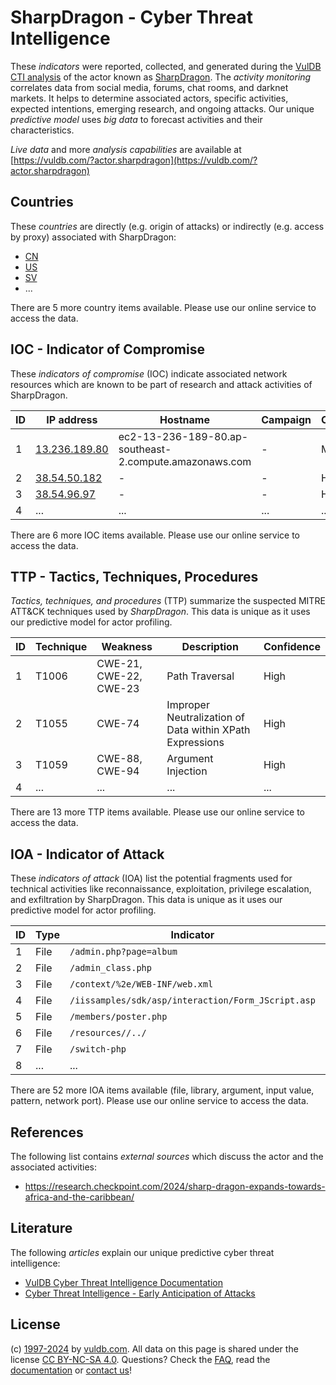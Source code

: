 # SharpDragon - Cyber Threat Intelligence

These _indicators_ were reported, collected, and generated during the [VulDB CTI analysis](https://vuldb.com/?kb.cti) of the actor known as [SharpDragon](https://vuldb.com/?actor.sharpdragon). The _activity monitoring_ correlates data from social media, forums, chat rooms, and darknet markets. It helps to determine associated actors, specific activities, expected intentions, emerging research, and ongoing attacks. Our unique _predictive model_ uses _big data_ to forecast activities and their characteristics.

_Live data_ and more _analysis capabilities_ are available at [https://vuldb.com/?actor.sharpdragon](https://vuldb.com/?actor.sharpdragon)

## Countries

These _countries_ are directly (e.g. origin of attacks) or indirectly (e.g. access by proxy) associated with SharpDragon:

* [CN](https://vuldb.com/?country.cn)
* [US](https://vuldb.com/?country.us)
* [SV](https://vuldb.com/?country.sv)
* ...

There are 5 more country items available. Please use our online service to access the data.

## IOC - Indicator of Compromise

These _indicators of compromise_ (IOC) indicate associated network resources which are known to be part of research and attack activities of SharpDragon.

ID | IP address | Hostname | Campaign | Confidence
-- | ---------- | -------- | -------- | ----------
1 | [13.236.189.80](https://vuldb.com/?ip.13.236.189.80) | ec2-13-236-189-80.ap-southeast-2.compute.amazonaws.com | - | Medium
2 | [38.54.50.182](https://vuldb.com/?ip.38.54.50.182) | - | - | High
3 | [38.54.96.97](https://vuldb.com/?ip.38.54.96.97) | - | - | High
4 | ... | ... | ... | ...

There are 6 more IOC items available. Please use our online service to access the data.

## TTP - Tactics, Techniques, Procedures

_Tactics, techniques, and procedures_ (TTP) summarize the suspected MITRE ATT&CK techniques used by _SharpDragon_. This data is unique as it uses our predictive model for actor profiling.

ID | Technique | Weakness | Description | Confidence
-- | --------- | -------- | ----------- | ----------
1 | T1006 | CWE-21, CWE-22, CWE-23 | Path Traversal | High
2 | T1055 | CWE-74 | Improper Neutralization of Data within XPath Expressions | High
3 | T1059 | CWE-88, CWE-94 | Argument Injection | High
4 | ... | ... | ... | ...

There are 13 more TTP items available. Please use our online service to access the data.

## IOA - Indicator of Attack

These _indicators of attack_ (IOA) list the potential fragments used for technical activities like reconnaissance, exploitation, privilege escalation, and exfiltration by SharpDragon. This data is unique as it uses our predictive model for actor profiling.

ID | Type | Indicator | Confidence
-- | ---- | --------- | ----------
1 | File | `/admin.php?page=album` | High
2 | File | `/admin_class.php` | High
3 | File | `/context/%2e/WEB-INF/web.xml` | High
4 | File | `/iissamples/sdk/asp/interaction/Form_JScript.asp` | High
5 | File | `/members/poster.php` | High
6 | File | `/resources//../` | High
7 | File | `/switch-php` | Medium
8 | ... | ... | ...

There are 52 more IOA items available (file, library, argument, input value, pattern, network port). Please use our online service to access the data.

## References

The following list contains _external sources_ which discuss the actor and the associated activities:

* https://research.checkpoint.com/2024/sharp-dragon-expands-towards-africa-and-the-caribbean/

## Literature

The following _articles_ explain our unique predictive cyber threat intelligence:

* [VulDB Cyber Threat Intelligence Documentation](https://vuldb.com/?kb.cti)
* [Cyber Threat Intelligence - Early Anticipation of Attacks](https://www.scip.ch/en/?labs.20201022)

## License

(c) [1997-2024](https://vuldb.com/?kb.changelog) by [vuldb.com](https://vuldb.com/?kb.about). All data on this page is shared under the license [CC BY-NC-SA 4.0](https://creativecommons.org/licenses/by-nc-sa/4.0/). Questions? Check the [FAQ](https://vuldb.com/?kb.faq), read the [documentation](https://vuldb.com/?kb) or [contact us](https://vuldb.com/?contact)!
